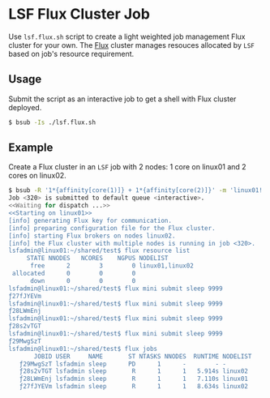 # LSF Flux Cluster Job

Use `lsf.flux.sh` script to create a light weighted job management Flux cluster for your own.
The [Flux](https://flux-framework.readthedocs.io/en/latest/) cluster manages resouces
allocated by `LSF` based on job's resource requirement.

## Usage

Submit the script as an interactive job to get a shell with Flux cluster deployed.
```bash
$ bsub -Is ./lsf.flux.sh
```

## Example

Create a Flux cluster in an `LSF` job with 2 nodes: 1 core on linux01 and 2 cores on linux02.
```bash
$ bsub -R '1*{affinity[core(1)]} + 1*{affinity[core(2)]}' -m 'linux01! linux02' -Is ./lsf.flux.sh 
Job <320> is submitted to default queue <interactive>.
<<Waiting for dispatch ...>>
<<Starting on linux01>>
[info] generating Flux key for communication.
[info] preparing configuration file for the Flux cluster.
[info] starting Flux brokers on nodes linux02.
[info] the Flux cluster with multiple nodes is running in job <320>.
lsfadmin@linux01:~/shared/test$ flux resource list
     STATE NNODES   NCORES    NGPUS NODELIST
      free      2        3        0 linux01,linux02
 allocated      0        0        0 
      down      0        0        0 
lsfadmin@linux01:~/shared/test$ flux mini submit sleep 9999
ƒ27fJYEVm
lsfadmin@linux01:~/shared/test$ flux mini submit sleep 9999
ƒ28LWmEnj
lsfadmin@linux01:~/shared/test$ flux mini submit sleep 9999
ƒ28s2vTGT
lsfadmin@linux01:~/shared/test$ flux mini submit sleep 9999
ƒ29MwgSzT
lsfadmin@linux01:~/shared/test$ flux jobs
       JOBID USER     NAME       ST NTASKS NNODES  RUNTIME NODELIST
   ƒ29MwgSzT lsfadmin sleep      PD      1      -        - -
   ƒ28s2vTGT lsfadmin sleep       R      1      1   5.914s linux02
   ƒ28LWmEnj lsfadmin sleep       R      1      1   7.110s linux01
   ƒ27fJYEVm lsfadmin sleep       R      1      1   8.634s linux02
```

